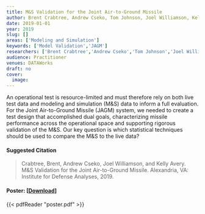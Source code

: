 ```yaml
---
title: M&S Validation for the Joint Air-to-Ground Missile
author: Brent Crabtree, Andrew Cseko, Tom Johnson, Joel Williamson, Kelly Avery
date: 2019-01-01
year: 2019
slug: []
areas: ['Modeling and Simulation']
keywords: ['Model Validation','JAGM']
researchers: ['Brent Crabtree','Andrew Cseko','Tom Johnson','Joel Williamson','Kelly Avery']
audience: Practitioner
venues: DATAWorks
draft: no
cover:
  image: 
---
```




An operational test is resource-limited and must therefore rely on both live test data and modeling and simulation (M&S) data to inform a full evaluation.  For the Joint Air-to-Ground Missile (JAGM) system, we needed to create a test design that accomplished dual goals, characterizing missile performance across the operational space and supporting rigorous validation of the M&S.  Our key question is which statistical techniques should be used to compare the M&S to the live data?

#### Suggested Citation
> Crabtree, Brent, Andrew Cseko, Joel Williamson, and Kelly Avery. M&S Validation for the Joint Air-to-Ground Missile. Alexandria, VA: Institute for Defense Analyses, 2019.





#### Poster: [[Download](poster.pdf)]
{{< pdfReader "poster.pdf" >}}
